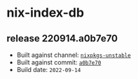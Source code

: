 # nix-index-db
## release 220914.a0b7e70
- Built against channel: [`nixpkgs-unstable`](https://github.com/nixos/nixpkgs/tree/nixpkgs-unstable)
- Built against commit: [`a0b7e70`](https://github.com/NixOS/nixpkgs/commit/a0b7e70db7a55088d3de0cc370a59f9fbcc906c3)
- Build date: `2022-09-14`
